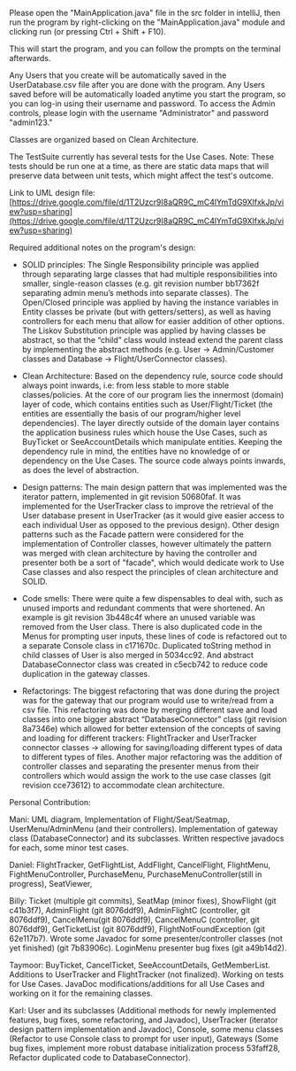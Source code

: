 Please open the "MainApplication.java" file in the src folder in intelliJ, then run the program by right-clicking
on the "MainApplication.java" module and clicking run (or pressing Ctrl + Shift + F10).

This will start the program, and you can follow the prompts on the terminal afterwards.

Any Users that you create will be automatically saved in the UserDatabase.csv file after you are done with the program.
Any Users saved before will be automatically loaded anytime you start the program, so you can log-in using
their username and password. To access the Admin controls, please login with the username "Administrator" and password "admin123."

Classes are organized based on Clean Architecture.

The TestSuite currently has several tests for the Use Cases. 
Note: These tests should be run one at a time, as there are static data maps that will preserve data between 
unit tests, which might affect the test's outcome.

Link to UML design file: [https://drive.google.com/file/d/1T2Uzcr9I8aQR9C_mC4lYmTdG9XlfxkJp/view?usp=sharing](https://drive.google.com/file/d/1T2Uzcr9I8aQR9C_mC4lYmTdG9XlfxkJp/view?usp=sharing)

Required additional notes on the program's design:

- SOLID principles: The Single Responsibility principle was applied through separating large classes that had multiple 
responsibilities into smaller, single-reason classes (e.g. git revision number bb17362f separating admin menu’s methods 
into separate classes). The Open/Closed principle was applied by having the instance 
variables in Entity classes be private (but with getters/setters), as well as having controllers for each menu that 
allow for easier addition of other options. The Liskov Substitution principle was applied by having classes be abstract, 
so that the “child” class would instead extend the parent class by implementing the abstract methods (e.g. 
User → Admin/Customer classes and Database → Flight/UserConnector classes).

- Clean Architecture: Based on the dependency rule, source code should always point inwards, i.e: from less stable to 
more stable classes/policies. At the core of our program lies the innermost (domain) layer of code, which contains 
entities such as User/Flight/Ticket (the entities are essentially the basis of our program/higher level dependencies). 
The layer directly outside of the domain layer contains the application business rules which house the Use Cases, 
such as BuyTicket or SeeAccountDetails which manipulate entities. Keeping the dependency rule in mind, the entities have 
no knowledge of or dependency on the Use Cases. The source code always points inwards, as does the level of abstraction.

- Design patterns: The main design pattern that was implemented was the iterator pattern, implemented in git revision
50680faf. It was implemented for the UserTracker class to improve the retrieval of the
User database present in UserTracker (as it would give easier access to each individual User as opposed to the previous
design). Other design patterns such as the Facade pattern were considered for the implementation of Controller classes,
however ultimately the pattern was merged with clean architecture by having the controller and presenter both be a sort 
of "facade", which would dedicate work to Use Case classes and also respect the principles of clean architecture and 
SOLID.

- Code smells: There were quite a few dispensables to deal with, such as unused imports and redundant comments that were 
shortened. An example is git revision 3b448c4f where an unused variable was removed from the User class. There is also 
duplicated code in the Menus for prompting user inputs, these lines of code is refactored out to a separate Console 
class in c171670c. Duplicated toString method in child classes of User is also merged in 5034cc92. And abstract 
DatabaseConnector class was created in c5ecb742 to reduce code duplication in the gateway classes.

- Refactorings: The biggest refactoring that was done during the project was for the gateway that our program would use 
to write/read from a csv file. This refactoring was done by merging different save and load classes into one bigger 
abstract “DatabaseConnector” class (git revision 8a7346e) which allowed for better extension of the concepts of saving 
and loading for different trackers: FlightTracker and UserTracker connector classes → allowing for saving/loading 
different types of data to different types of files. Another major refactoring was the addition of controller classes 
and separating the presenter menus from their controllers which would assign the work to the use case classes 
(git revision cce73612) to accommodate clean architecture.

Personal Contribution:

Mani: UML diagram, Implementation of Flight/Seat/Seatmap, UserMenu/AdminMenu (and their controllers). Implementation of gateway class (DatabaseConnector) and its subclasses. Written respective javadocs for each, some minor test cases.

Daniel: FlightTracker, GetFlightList, AddFlight, CancelFlight, FlightMenu, FightMenuController, PurchaseMenu, PurchaseMenuController(still in progress), SeatViewer,

Billy: Ticket (multiple git commits), SeatMap (minor fixes), ShowFlight (git c41b3f7), AdminFlight (git 8076ddf9), AdminFlightC (controller, git 8076ddf9), CancelMenu(git 8076ddf9), CancelMenuC (controller, git 8076ddf9), GetTicketList (git 8076ddf9), FlightNotFoundException (git 62e117b7). Wrote some Javadoc for some presenter/controller classes (not yet finished) (git 7b83906c). LoginMenu presenter bug fixes (git a49b14d2).

Taymoor: BuyTicket, CancelTicket, SeeAccountDetails, GetMemberList. Additions to UserTracker and FlightTracker (not finalized). Working on tests for Use Cases. JavaDoc modifications/additions for all Use Cases and working on it for the remaining classes.

Karl: User and its subclasses (Additional methods for newly implemented features, bug fixes, some refactoring, and Javadoc), UserTracker (iterator design pattern implementation and Javadoc), Console, some menu classes (Refactor to use Console class to prompt for user input), Gateways (Some bug fixes, implement more robust database initialization process 53faff28, Refactor duplicated code to DatabaseConnector).

